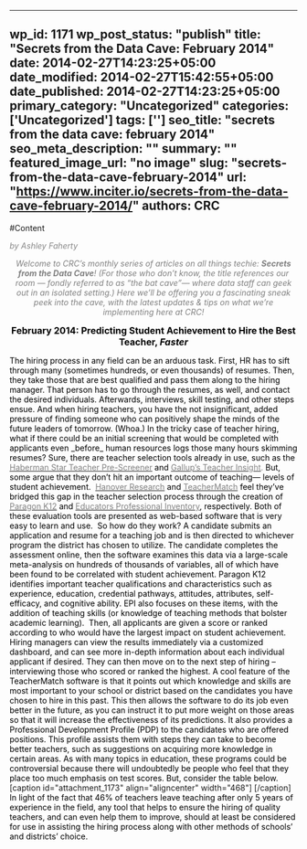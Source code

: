 
---
wp_id: 1171
wp_post_status: "publish" 
title: "Secrets from the Data Cave: February 2014"
date: 2014-02-27T14:23:25+05:00
date_modified: 2014-02-27T15:42:55+05:00
date_published: 2014-02-27T14:23:25+05:00
primary_category: "Uncategorized"
categories: ['Uncategorized'] 
tags: ['']
seo_title: "secrets from the data cave: february 2014"
seo_meta_description: ""
summary: ""
featured_image_url: "no image"
slug: "secrets-from-the-data-cave-february-2014"
url: "https://www.inciter.io/secrets-from-the-data-cave-february-2014/"
authors: CRC
---

#Content

<p align="center" style="text-align: left;"><span style="color: #888888;"><em>by Ashley Faherty</em></span></p>
<p align="center"><span style="color: #808080;"><i>Welcome to CRC’s monthly series of articles on all things techie:&nbsp;<b>Secrets from the Data Cave</b>! (For those who don’t know, the title references our room — fondly referred to as “the bat cave”— where data staff can geek out in an isolated setting.) Here we’ll be offering you a fascinating sneak peek into the cave, with the latest updates &amp; tips on what we’re implementing here at CRC!</i></span></p>
<p align="center"><span style="font-size: medium; color: #000000;"><b>February 2014:&nbsp;</b><b>Predicting Student Achievement to Hire the Best Teacher, <em>Faster</em></b></span></p>
<span style="color: #000000;">The hiring process in any field can be an arduous task. First, HR has to sift through many (sometimes hundreds, or even thousands) of resumes. Then, they take those that are best qualified and pass them along to the hiring manager. That person has to go through the resumes, as well, and contact the desired individuals. Afterwards, interviews, skill testing, and other steps ensue. And when hiring teachers, you have the not insignificant, added pressure of finding someone who can positively shape the minds of the future leaders of tomorrow. (Whoa.)</span>
<span style="color: #000000;">In the tricky case of teacher hiring, what if there could be an initial screening that would be completed with applicants even _before_ human resources logs those many hours skimming resumes? Sure, there are teacher selection tools already in use, such as the <span style="color: #808080;"><a href="http://www.habermanfoundation.org/starteacherprescreener.aspx" target="_blank"><span style="color: #808080;">Haberman Star Teacher Pre-Screener</span></a></span> and<span style="color: #888888;"> <a href="https://gx.gallup.com/teacherinsight.gx/vEQ-JzMgWmwCZKT_KMNn2A5MSZYwZtlJ~hZY~fMfrxwglsfsYO5e_EsccTX6ELzve7jBjASYQlYzo655jg3HUw00/gprod2b.gallup.com" target="_blank"><span style="color: #888888;"><span style="color: #808080;">Gallup’s Teacher Insi</span>ght</span></a>. </span></span><span style="color: #000000;">But, some argue that they don’t hit an important outcome of teaching— levels of student achievement.&nbsp;</span>
<span style="color: #000000;"><span style="color: #808080;"><a href="http://www.hanoverresearch.com" target="_blank"><span style="color: #808080;">Hanover Research</span></a> </span>and <span style="color: #808080;"><a href="https://www.teachermatch.org" target="_blank"><span style="color: #808080;">TeacherMatch</span></a> </span>feel they’ve bridged this gap in the teacher selection process through the creation of <span style="color: #808080;"><a href="http://www.hanoverresearch.com/paragonk12/" target="_blank"><span style="color: #808080;">Paragon K12</span></a></span> and <span style="color: #808080;"><a href="https://www.teachermatch.org/our-solution/educators-professional-inventory/" target="_blank"><span style="color: #808080;">Educators Professional Inventory</span></a></span>, respectively. Both of these evaluation tools are presented as web-based software that is very easy to learn and use.&nbsp; So how do they work? A candidate submits an application and resume for a teaching job and is then directed to whichever program the district has chosen to utilize. The candidate completes the assessment online, then the software examines this data via a large-scale meta-analysis on hundreds of thousands of variables, all of which have been found to be correlated with student achievement. Paragon K12 identifies important teacher qualifications and characteristics such as experience, education, credential pathways, attitudes, attributes, self-efficacy, and cognitive ability. EPI also focuses on these items, with the addition of teaching skills (or knowledge of teaching methods that bolster academic learning).&nbsp; Then, all applicants are given a score or ranked according to who would have the largest impact on student achievement. Hiring managers can view the results immediately via a customized dashboard, and can see more in-depth information about each individual applicant if desired. They can then move on to the next step of hiring – interviewing those who scored or ranked the highest.</span>
<span style="color: #000000;">A cool feature of the TeacherMatch software is that it points out which knowledge and skills are most important to your school or district based on the candidates you have chosen to hire in this past. This then allows the software to do its job even better in the future, as you can instruct it to put more weight on those areas so that it will increase the effectiveness of its predictions. It also provides a Professional Development Profile (PDP) to the candidates who are offered positions. This profile assists them with steps they can take to become better teachers, such as suggestions on acquiring more knowledge in certain areas.</span>
<span style="color: #000000;">As with many topics in education, these programs could be controversial because there will undoubtedly be people who feel that they place too much emphasis on test scores. But, consider the table below.</span>
&nbsp;
[caption id="attachment_1173" align="aligncenter" width="468"]
 [/caption]
<span style="color: #000000;">In light of the fact that 46% of teachers leave teaching after only 5 years of experience in the field, any tool that helps to ensure the hiring of quality teachers, and can even help them to improve, should at least be considered for use in assisting the hiring process along with other methods of schools’ and districts’ choice.</span>
<div>
<div>
<p>&nbsp;</p>
</div>
</div>

